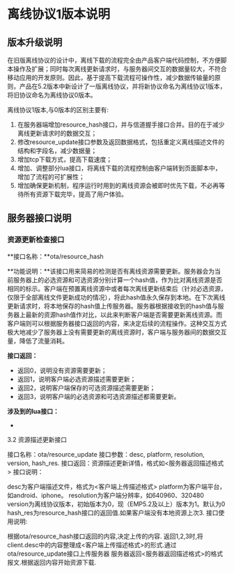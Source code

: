 # 离线协议1版本说明

## 版本升级说明

在旧版离线协议的设计中，离线下载的流程完全由产品客户端代码控制，不方便脚本操作及扩展；同时每次离线更新请求时，与服务器间交互的数据量较大，不符合移动应用的开发原则。因此，基于提高下载流程可操作性，减少数据传输量的原则，产品在5.2版本中新设计了一版离线协议，并将新协议命名为离线协议1版本，将旧协议命名为离线协议0版本。

离线协议1版本,与0版本的区别主要有:

1. 在服务器端增加resource_hash接口，并与信道握手接口合并。目的在于减少离线更新请求时的数据交互；
2. 修改resource_update接口参数及返回数据格式，包括重定义离线描述文件的结构和字段名，减少数据量；
3. 增加tcp下载方式，提高下载速度；
4. 增加、调整部分lua接口，将离线下载的流程控制由客户端转到页面脚本中，增加了流程的可扩展性；
5. 增加确保更新机制，程序运行时用到的离线资源会被即时优先下载，不必再等待所有资源下载完毕，提高了用户体验。

## 服务器接口说明

### 资源更新检查接口

**接口名称：**ota/resource_hash

**功能说明：**该接口用来简易的检测是否有离线资源需要更新。服务器会为当前服务器上的必选资源和可选资源分别计算一个hash值，作为比对离线资源是否相同的标示。客户端在预置离线资源中或者每次离线更新结束后（针对必选资源，仅限于全部离线文件更新成功的情况），将此hash值永久保存到本地。在下次离线更新请求时，将本地保存的hash值上传服务器。服务器根据接收到的hash值与服务器上最新的资源hash值作对比，以此来判断客户端是否需要更新离线资源。而客户端则可以根据服务器接口返回的内容，来决定后续的流程操作。这种交互方式极大地减少了服务器上没有需要更新的离线资源时，客户端与服务器间的数据交互量，降低了流量消耗。

**接口返回：**

- 返回0，说明没有资源需要更新；
- 返回1，说明客户端必选资源描述需要更新；
- 返回2，说明客户端保存的可选资源描述需要更新；
- 返回3，说明客户端的必选资源和可选资源描述都需要更新。

**涉及到的lua接口：**

- []()



3.2 资源描述更新接口

接口名称：ota/resource_update
接口参数：desc, platform, resolution, version, hash_res.
接口返回：资源描述更新详情，格式如<服务器返回描述格式>
接口说明：

desc为客户端描述文件，格式为<客户端上传描述格式>
platform为客户端平台，如android、iphone。
resolution为客户端分辨率，如640960、320480
version为离线协议版本，初始版本为0，现（EMP5.2及以上）版本为1。默认为0
hash_res为resource_hash接口的返回值.如果客户端没有本地资源上次3.
接口使用说明:

根据ota/resource_hash接口返回的内容,决定上传的内容.
返回1,2,3时,将client.desc中的内容整理成<客户端上传描述格式>的形式.通过ota/resource_update接口上传服务器
服务器返回<服务器返回描述格式>的格式报文.根据返回内容开始资源下载.